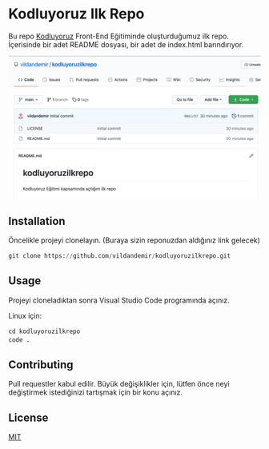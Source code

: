 # Kodluyoruz Ilk Repo

Bu repo [Kodluyoruz](https://www.kodluyoruz.org/) Front-End Eğitiminde oluşturduğumuz ilk repo. İçerisinde bir adet README dosyası, bir adet de index.html barındırıyor.

![Proje](proje.png)


## Installation

Öncelikle projeyi clonelayın. (Buraya sizin reponuzdan aldığınız link gelecek)

```py
git clone https://github.com/vildandemir/kodluyoruzilkrepo.git

```

## Usage

Projeyi cloneladıktan sonra Visual Studio Code programında açınız.

Linux için:

```python
cd kodluyoruzilkrepo
code .

```

## Contributing

Pull requestler kabul edilir. Büyük değişiklikler için, lütfen önce neyi değiştirmek istediğinizi tartışmak için bir konu açınız.



## License

[MIT](https://choosealicense.com/licenses/mit/)

